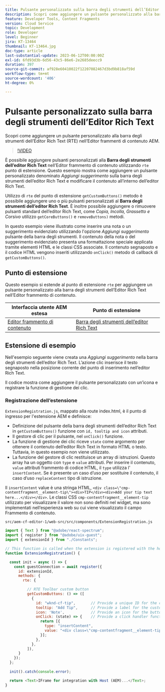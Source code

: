 ```yaml
---
title: Pulsante personalizzato sulla barra degli strumenti dell’Editor Rich Text
description: Scopri come aggiungere un pulsante personalizzato alla barra degli strumenti dell’Editor Rich Text (RTE) nell’Editor frammenti di contenuto AEM
feature: Developer Tools, Content Fragments
version: Cloud Service
topic: Development
role: Developer
level: Beginner
jira: KT-13464
thumbnail: KT-13464.jpg
doc-type: article
last-substantial-update: 2023-06-12T00:00:00Z
exl-id: 6fd93d3b-6d56-43c5-86e6-2e2685deecc9
duration: 397
source-git-commit: af928e60410022f12207082467d3bd9b818af59d
workflow-type: tm+mt
source-wordcount: '406'
ht-degree: 0%

---
```


# Pulsante personalizzato sulla barra degli strumenti dell’Editor Rich Text

Scopri come aggiungere un pulsante personalizzato alla barra degli strumenti dell’Editor Rich Text (RTE) nell’Editor frammenti di contenuto AEM.

>[!VIDEO](https://video.tv.adobe.com/v/3420768?quality=12&learn=on)

È possibile aggiungere pulsanti personalizzati alla **Barra degli strumenti dell’editor Rich Text** nell’Editor frammento di contenuto utilizzando `rte` punto di estensione. Questo esempio mostra come aggiungere un pulsante personalizzato denominato _Aggiungi suggerimento_ sulla barra degli strumenti dell’editor Rich Text e modificare il contenuto all’interno dell’editor Rich Text.

Utilizzo di `rte` del punto di estensione `getCustomButtons()` metodo è possibile aggiungere uno o più pulsanti personalizzati al **Barra degli strumenti dell’editor Rich Text**. È inoltre possibile aggiungere o rimuovere pulsanti standard dell’editor Rich Text, come _Copia, Incolla, Grassetto e Corsivo_ utilizzo `getCoreButtons()` e `removeButtons)` metodi.

In questo esempio viene illustrato come inserire una nota o un suggerimento evidenziato utilizzando l&#39;opzione _Aggiungi suggerimento_ pulsante della barra degli strumenti. Il contenuto della nota o del suggerimento evidenziato presenta una formattazione speciale applicata tramite elementi HTML e le classi CSS associate. Il contenuto segnaposto e il codice HTML vengono inseriti utilizzando `onClick()` metodo di callback di `getCustomButtons()`.

## Punto di estensione

Questo esempio si estende al punto di estensione `rte` per aggiungere un pulsante personalizzato alla barra degli strumenti dell’Editor Rich Text nell’Editor frammento di contenuto.

| Interfaccia utente AEM estesa | Punto di estensione |
| ------------------------ | --------------------- | 
| [Editor frammento di contenuto](https://developer.adobe.com/uix/docs/services/aem-cf-editor/) | [Barra degli strumenti dell’editor Rich Text](https://developer.adobe.com/uix/docs/services/aem-cf-editor/api/rte-toolbar/) |

## Estensione di esempio

Nell&#39;esempio seguente viene creata una _Aggiungi suggerimento_ nella barra degli strumenti dell’editor Rich Text. L’azione clic inserisce il testo segnaposto nella posizione corrente del punto di inserimento nell’editor Rich Text.

Il codice mostra come aggiungere il pulsante personalizzato con un’icona e registrare la funzione di gestione dei clic.

### Registrazione dell’estensione

`ExtensionRegistration.js`, mappato alla route index.html, è il punto di ingresso per l&#39;estensione AEM e definisce:

+ Definizione del pulsante della barra degli strumenti dell’editor Rich Text in `getCustomButtons()` funzione con `id, tooltip and icon` attributi.
+ Il gestore di clic per il pulsante, nel `onClick()` funzione.
+ La funzione di gestione dei clic riceve `state` come argomento per ottenere il contenuto dell’editor Rich Text in formato HTML o testo. Tuttavia, in questo esempio non viene utilizzato.
+ La funzione del gestore di clic restituisce un array di istruzioni. Questo array ha un oggetto con `type` e `value` attributi. Per inserire il contenuto, `value` attributi frammento di codice HTML, il `type` utilizza l&#39; `insertContent`. Se è presente un caso d’uso per sostituire il contenuto, il caso d’uso `replaceContent` tipo di istruzione.

Il `insertContent` value è una stringa HTML, `<div class=\"cmp-contentfragment__element-tip\"><div>TIP</div><div>Add your tip text here...</div></div>`. Le classi CSS `cmp-contentfragment__element-tip` utilizzato per visualizzare il valore non sono definiti nel widget, ma sono implementati nell’esperienza web su cui viene visualizzato il campo Frammento di contenuto.


`src/aem-cf-editor-1/web-src/src/components/ExtensionRegistration.js`

```javascript
import { Text } from "@adobe/react-spectrum";
import { register } from "@adobe/uix-guest";
import { extensionId } from "./Constants";

// This function is called when the extension is registered with the host and runs in an iframe in the Content Fragment Editor browser window.
function ExtensionRegistration() {

  const init = async () => {
    const guestConnection = await register({
      id: extensionId,
      methods: {
        rte: {

          // RTE Toolbar custom button
          getCustomButtons: () => ([
            {
              id: "wknd-cf-tip",       // Provide a unique ID for the custom button
              tooltip: "Add Tip",      // Provide a label for the custom button
              icon: 'Note',            // Provide an icon for the button (see https://spectrum.adobe.com/page/icons/ for a list of available icons)
              onClick: (state) => {    // Provide a click handler function that returns the instructions array with type and value. This example inserts the HTML snippet for TIP content.
                return [{
                  type: "insertContent",
                  value: "<div class=\"cmp-contentfragment__element-tip\"><div>TIP</div><div>Add your tip text here...</div></div>"
                }];
              },
            },
          ]),
      }
    });
  };
  
  init().catch(console.error);

  return <Text>IFrame for integration with Host (AEM)...</Text>;
}
```
